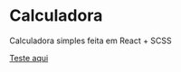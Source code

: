 # Calculadora

Calculadora simples feita em React + SCSS

[Teste aqui](https://jvictorv.github.io/Calculator/)
